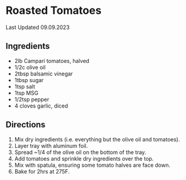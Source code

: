 # Roasted Tomatoes

Last Updated 09.09.2023

## Ingredients

* 2lb Campari tomatoes, halved
* 1/2c olive oil
* 2tbsp balsamic vinegar
* 1tbsp sugar
* 1tsp salt
* 1tsp MSG
* 1/2tsp pepper
* 4 cloves garlic, diced

## Directions

1. Mix dry ingredients (i.e. everything but the olive oil and tomatoes).
1. Layer tray with aluminum foil.
1. Spread ~1/4 of the olive oil on the bottom of the tray.
1. Add tomatoes and sprinkle dry ingredients over the top.
1. Mix with spatula, ensuring some tomato halves are face down.
1. Bake for 2hrs at 275F.
